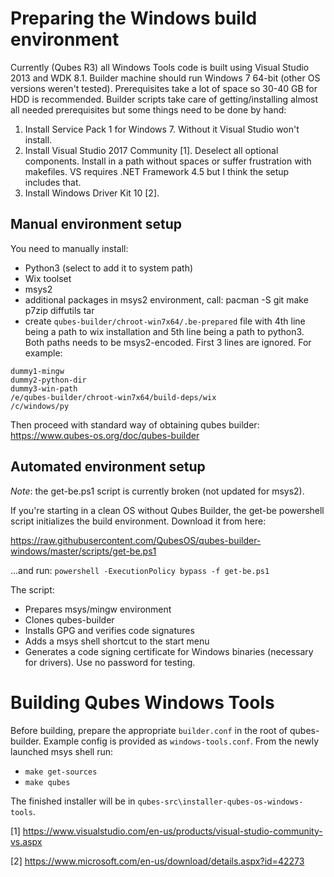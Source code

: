 Preparing the Windows build environment
=======================================

Currently (Qubes R3) all Windows Tools code is built using Visual Studio 2013 and WDK 8.1. Builder machine should run Windows 7 64-bit (other OS versions weren't tested). Prerequisites take a lot of space so 30-40 GB for HDD is recommended.
Builder scripts take care of getting/installing almost all needed prerequisites but some things need to be done by hand:

1. Install Service Pack 1 for Windows 7. Without it Visual Studio won't install.
2. Install Visual Studio 2017 Community [1]. Deselect all optional components. Install in a path without spaces or suffer frustration with makefiles. VS requires .NET Framework 4.5 but I think the setup includes that.
3. Install Windows Driver Kit 10 [2].

Manual environment setup
------------------------

You need to manually install:

 * Python3 (select to add it to system path)
 * Wix toolset
 * msys2
 * additional packages in msys2 environment, call: pacman -S git make p7zip diffutils tar
 * create `qubes-builder/chroot-win7x64/.be-prepared` file with 4th line being a path to wix installation and 5th line being a path to python3. Both paths needs to be msys2-encoded. First 3 lines are ignored. For example:

```
dummy1-mingw
dummy2-python-dir
dummy3-win-path
/e/qubes-builder/chroot-win7x64/build-deps/wix
/c/windows/py
```

Then proceed with standard way of obtaining qubes builder: https://www.qubes-os.org/doc/qubes-builder

Automated environment setup
---------------------------

*Note*: the get-be.ps1 script is currently broken (not updated for msys2).

If you're starting in a clean OS without Qubes Builder, the get-be powershell script initializes the build environment. Download it from here:

https://raw.githubusercontent.com/QubesOS/qubes-builder-windows/master/scripts/get-be.ps1

...and run:
`powershell -ExecutionPolicy bypass -f get-be.ps1`

The script:

* Prepares msys/mingw environment
* Clones qubes-builder
* Installs GPG and verifies code signatures
* Adds a msys shell shortcut to the start menu
* Generates a code signing certificate for Windows binaries (necessary for drivers). Use no password for testing.

Building Qubes Windows Tools
============================

Before building, prepare the appropriate `builder.conf` in the root of qubes-builder. Example config is provided as `windows-tools.conf`.
From the newly launched msys shell run:

* `make get-sources`
* `make qubes`

The finished installer will be in `qubes-src\installer-qubes-os-windows-tools`.

[1] https://www.visualstudio.com/en-us/products/visual-studio-community-vs.aspx

[2] https://www.microsoft.com/en-us/download/details.aspx?id=42273
